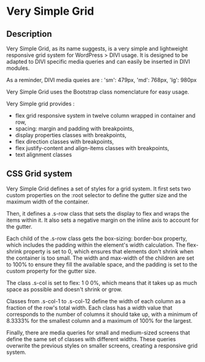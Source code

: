 # Very Simple Grid

## Description
Very Simple Grid, as its name suggests, is a very simple and lightweight responsive grid system for WordPress > DIVI usage. It is designed to be adapted to DIVI specific media queries and can easily be inserted in DIVI modules.

As a reminder, DIVI media queies are :
'sm':  479px,
'md': 768px,
'lg':  980px
  
Very Simple Grid uses the Bootstrap class nomenclature for easy usage.

Very Simple grid provides :
- flex grid responsive system in twelve column wrapped in container and row,
- spacing: margin and padding with breakpoints,
- display properties classes with breakpoints,
- flex direction classes with breakpoints,
- flex justify-content and align-items classes with breakpoints,
- text alignment classes


## CSS Grid system

Very Simple Grid defines a set of styles for a grid system. It first sets two custom properties on the :root selector to define the gutter size and the maximum width of the container.

Then, it defines a .s-row class that sets the display to flex and wraps the items within it. It also sets a negative margin on the inline axis to account for the gutter.

Each child of the .s-row class gets the box-sizing: border-box property, which includes the padding within the element's width calculation. The flex-shrink property is set to 0, which ensures that elements don't shrink when the container is too small. The width and max-width of the children are set to 100% to ensure they fill the available space, and the padding is set to the custom property for the gutter size.

The class .s-col is set to flex: 1 0 0%, which means that it takes up as much space as possible and doesn't shrink or grow.

Classes from .s-col-1 to .s-col-12 define the width of each column as a fraction of the row's total width. Each class has a width value that corresponds to the number of columns it should take up, with a minimum of 8.3333% for the smallest column and a maximum of 100% for the largest.

Finally, there are media queries for small and medium-sized screens that define the same set of classes with different widths. These queries overwrite the previous styles on smaller screens, creating a responsive grid system.
